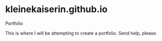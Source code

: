# kleinekaiserin.github.io
Portfolio

This is where I will be attempting to create a portfolio. Send help, please.
